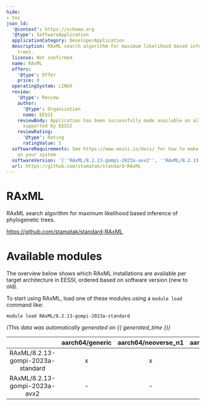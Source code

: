 ```yaml
---
hide:
- toc
json_ld:
  '@context': https://schema.org
  '@type': SoftwareApplication
  applicationCategory: DeveloperApplication
  description: RAxML search algorithm for maximum likelihood based inference of phylogenetic
    trees.
  license: Not confirmed
  name: RAxML
  offers:
    '@type': Offer
    price: 0
  operatingSystem: LINUX
  review:
    '@type': Review
    author:
      '@type': Organization
      name: EESSI
    reviewBody: Application has been successfully made available on all architectures
      supported by EESSI
    reviewRating:
      '@type': Rating
      ratingValue: 5
  softwareRequirements: See https://www.eessi.io/docs/ for how to make EESSI available
    on your system
  softwareVersion: '[''RAxML/8.2.13-gompi-2023a-avx2'', ''RAxML/8.2.13-gompi-2023a-standard'']'
  url: https://github.com/stamatak/standard-RAxML
---
```


RAxML
=====


RAxML search algorithm for maximum likelihood based inference of phylogenetic trees.

https://github.com/stamatak/standard-RAxML
# Available modules


The overview below shows which RAxML installations are available per target architecture in EESSI, ordered based on software version (new to old).

To start using RAxML, load one of these modules using a `module load` command like:

```shell
module load RAxML/8.2.13-gompi-2023a-standard
```

*(This data was automatically generated on {{ generated_time }})*  

| |aarch64/generic|aarch64/neoverse_n1|aarch64/neoverse_v1|aarch64/nvidia/grace|x86_64/generic|x86_64/amd/zen2|x86_64/amd/zen3|x86_64/amd/zen4|x86_64/intel/haswell|x86_64/intel/sapphirerapids|x86_64/intel/skylake_avx512|
| :---: | :---: | :---: | :---: | :---: | :---: | :---: | :---: | :---: | :---: | :---: | :---: |
|RAxML/8.2.13-gompi-2023a-standard|x|x|x|x|-|-|-|-|-|-|-|
|RAxML/8.2.13-gompi-2023a-avx2|-|-|-|-|x|x|x|x|x|x|x|
